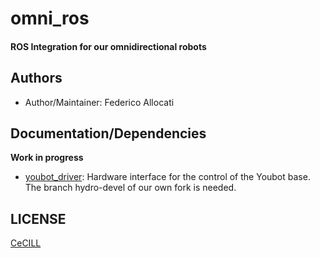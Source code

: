 # omni_ros

#### ROS Integration for our omnidirectional robots

## Authors

- Author/Maintainer: Federico Allocati

## Documentation/Dependencies

**Work in progress**

- [youbot_driver]: Hardware interface for the control of the Youbot base. The branch hydro-devel of our own fork is needed.


## LICENSE

[CeCILL]

[CeCILL]: http://www.cecill.info/index.en.html
[youbot_driver]: https://github.com/resibots/youbot_driver/tree/hydro-devel
